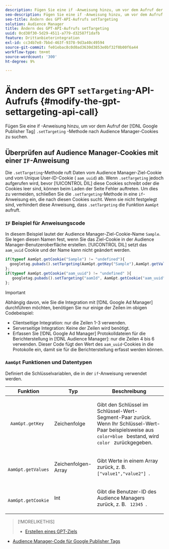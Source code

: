 ```yaml
---
description: Fügen Sie eine if -Anweisung hinzu, um vor dem Aufruf der Google Publisher Tag .setTargeting -Methode nach Audience Manager-Cookies zu suchen.
seo-description: Fügen Sie eine if -Anweisung hinzu, um vor dem Aufruf der Google Publisher Tag .setTargeting -Methode nach Audience Manager-Cookies zu suchen.
seo-title: Ändern des GPT-API-Aufrufs setTargeting
solution: Audience Manager
title: Ändern des GPT-API-Aufrufs setTargeting
uuid: 0cd38f30-5d29-4511-a779-d32587f1dafb
feature: Drittanbieterintegration
exl-id: cc34b7e8-7bbd-463f-9378-9d3a40c49594
source-git-commit: fe01ebac8c0d0ad3630d3853e0bf32f0b00f6a44
workflow-type: tm+mt
source-wordcount: '300'
ht-degree: 9%

---
```


# Ändern des GPT `setTargeting`-API-Aufrufs {#modify-the-gpt-settargeting-api-call}

Fügen Sie eine if -Anweisung hinzu, um vor dem Aufruf der [!DNL Google Publisher Tag] `.setTargeting` -Methode nach Audience Manager-Cookies zu suchen.

## Überprüfen auf Audience Manager-Cookies mit einer `IF`-Anweisung

Die `.setTargeting`-Methode ruft Daten vom Audience Manager-Ziel-Cookie und vom Unique User-ID-Cookie ( `aam_uuid`) ab. Wenn `.setTargeting` jedoch aufgerufen wird, bevor [!UICONTROL DIL] diese Cookies schreibt oder die Cookies leer sind, können beim Laden der Seite Fehler auftreten. Um dies zu vermeiden, schließen Sie die `.setTargeting`-Methode in eine `if`-Anweisung ein, die nach diesen Cookies sucht. Wenn sie nicht festgelegt sind, verhindert diese Anweisung, dass `.setTargeting` die Funktion `AamGpt` aufruft.

### `IF` Beispiel für Anweisungscode

In diesem Beispiel lautet der Audience Manager-Ziel-Cookie-Name `Sample`. Sie legen diesen Namen fest, wenn Sie das Ziel-Cookie in der Audience Manager-Benutzeroberfläche erstellen. [!UICONTROL DIL] setzt das  `aam_uuid` Cookie und der Name kann nicht geändert werden.

```js
if(typeof AamGpt.getCookie("Sample") != "undefined"){ 
  googletag.pubads().setTargeting(AamGpt.getKey("Sample"),AamGpt.getValues("Sample")); 
}; 
if(typeof AamGpt.getCookie("aam_uuid") != "undefined" ){ 
   googletag.pubads().setTargeting("aamId", AamGpt.getCookie("aam_uuid")); 
};
```

>[!IMPORTANT]
>
>Abhängig davon, wie Sie die Integration mit [!DNL Google Ad Manager] durchführen möchten, benötigen Sie nur einige der Zeilen im obigen Codebeispiel:
>
>* Clientseitige Integration: nur die Zeilen 1-3 verwenden.
>* Serverseitige Integration: Keine der Zeilen wird benötigt.
>* Erfassen Sie [!DNL Google Ad Manager] Protokolldateien für die Berichterstellung in [!DNL Audience Manager]: nur die Zeilen 4 bis 6 verwenden. Dieser Code fügt den Wert des `aam_uuid`-Cookies in die Protokolle ein, damit sie für die Berichterstellung erfasst werden können.


### `AamGpt` Funktionen und Datentypen

Definiert die Schlüsselvariablen, die in der `if`-Anweisung verwendet werden.

<table id="table_881391C9BDDF4FACAFC37A47B14B31A1"> 
 <thead> 
  <tr> 
   <th colname="col1" class="entry"> Funktion </th> 
   <th colname="col2" class="entry"> Typ </th> 
   <th colname="col3" class="entry"> Beschreibung </th> 
  </tr> 
 </thead>
 <tbody> 
  <tr> 
   <td colname="col1"> <p> <code> AamGpt.getKey </code> </p> </td> 
   <td colname="col2"> <p>Zeichenfolge </p> </td> 
   <td colname="col3"> <p>Gibt den Schlüssel im Schlüssel-Wert-Segment-Paar zurück. Wenn Ihr Schlüssel-Wert-Paar beispielsweise aus <code> color=blue </code> bestand, wird <code> color </code> zurückgegeben. </p> </td> 
  </tr> 
  <tr> 
   <td colname="col1"> <p> <code> AamGpt.getValues </code> </p> </td> 
   <td colname="col2"> <p>Zeichenfolgen-Array </p> </td> 
   <td colname="col3"> <p>Gibt Werte in einem Array zurück, z. B. <code> ["value1","value2"] </code>. </p> </td> 
  </tr> 
  <tr> 
   <td colname="col1"> <p> <code> AamGpt.getCookie </code> </p> </td> 
   <td colname="col2"> <p>Int </p> </td> 
   <td colname="col3"> <p>Gibt die Benutzer-ID des Audience Managers zurück, z. B. <code> 12345 </code>. </p> </td> 
  </tr>
 </tbody>
</table>

>[!MORELIKETHIS]
>
>* [Erstellen eines GPT-Ziels](../../integration/gpt-aam-destination/gpt-aam-create-destination.md)
* [Audience Manager-Code für Google Publisher Tags](../../integration/gpt-aam-destination/gpt-aam-aamgpt-code.md)

